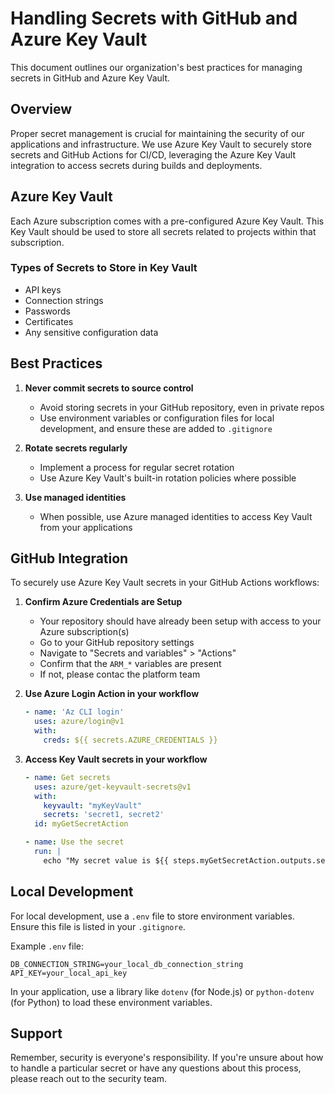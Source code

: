 # Handling Secrets with GitHub and Azure Key Vault

This document outlines our organization's best practices for managing secrets in GitHub and Azure Key Vault.

## Overview

Proper secret management is crucial for maintaining the security of our applications and infrastructure. We use Azure Key Vault to securely store secrets and GitHub Actions for CI/CD, leveraging the Azure Key Vault integration to access secrets during builds and deployments.

## Azure Key Vault

Each Azure subscription comes with a pre-configured Azure Key Vault. This Key Vault should be used to store all secrets related to projects within that subscription.

### Types of Secrets to Store in Key Vault

- API keys
- Connection strings
- Passwords
- Certificates
- Any sensitive configuration data

## Best Practices

1. **Never commit secrets to source control**
   - Avoid storing secrets in your GitHub repository, even in private repos
   - Use environment variables or configuration files for local development, and ensure these are added to `.gitignore`

2. **Rotate secrets regularly**
   - Implement a process for regular secret rotation
   - Use Azure Key Vault's built-in rotation policies where possible

3. **Use managed identities**
   - When possible, use Azure managed identities to access Key Vault from your applications

## GitHub Integration

To securely use Azure Key Vault secrets in your GitHub Actions workflows:

1. **Confirm Azure Credentials are Setup**
   - Your repository should have already been setup with access to your Azure subscription(s)
   - Go to your GitHub repository settings
   - Navigate to "Secrets and variables" > "Actions"
   - Confirm that the `ARM_*` variables are present
   - If not, please contac the platform team

2. **Use Azure Login Action in your workflow**
   ```yaml
   - name: 'Az CLI login'
     uses: azure/login@v1
     with:
       creds: ${{ secrets.AZURE_CREDENTIALS }}
   ```

3. **Access Key Vault secrets in your workflow**
   ```yaml
   - name: Get secrets
     uses: azure/get-keyvault-secrets@v1
     with:
       keyvault: "myKeyVault"
       secrets: 'secret1, secret2'
     id: myGetSecretAction
   
   - name: Use the secret
     run: |
       echo "My secret value is ${{ steps.myGetSecretAction.outputs.secret1 }}"
   ```

## Local Development

For local development, use a `.env` file to store environment variables. Ensure this file is listed in your `.gitignore`.

Example `.env` file:
```
DB_CONNECTION_STRING=your_local_db_connection_string
API_KEY=your_local_api_key
```

In your application, use a library like `dotenv` (for Node.js) or `python-dotenv` (for Python) to load these environment variables.


## Support

Remember, security is everyone's responsibility. If you're unsure about how to handle a particular secret or have any questions about this process, please reach out to the security team.
